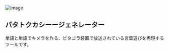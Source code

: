 ![image](https://github.com/CAT5NEKO/patatokukashi/assets/111590457/6776ca46-ce62-494b-95ec-56c3f4cc8dc0)


## パタトクカシーージェネレーター
単語と単語でキメラを作る、ピタゴラ装置で放送されている言葉遊びを再現するツールです。

